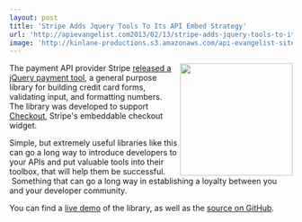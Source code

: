 ```yaml
---
layout: post
title: 'Stripe Adds Jquery Tools To Its API Embed Strategy'
url: 'http://apievangelist.com2013/02/13/stripe-adds-jquery-tools-to-its-api-embed-strategy/'
image: 'http://kinlane-productions.s3.amazonaws.com/api-evangelist-site/blog/stripe-checkout-widget.png'
---
```



<p>
     <img src="https://s3.amazonaws.com/kinlane-productions/api-evangelist/stripe/stripe-checkout-widget.png"  width="200" align="right" />
</p>
<p>
     The payment API provider Stripe <a href="https://stripe.com/blog/jquery-payment">released a jQuery payment tool</a>, a general purpose library for building credit card forms, validating input, and formatting numbers. The library was developed to support <a href="https://stripe.com/blog/stripe-checkout">Checkout</a>, Stripe's embeddable checkout widget.
</p>
<p>
     Simple, but extremely useful libraries like this can go a long way to introduce developers to your APIs and put valuable tools into their toolbox, that will help them be successful.  Something that can go a long way in establishing a loyalty between you and your developer community.
</p>
<p>
     You can find a <a href="http://stripe.github.com/jquery.payment/example/">live demo</a> of the library, as well as the <a href="https://github.com/stripe/jquery.payment">source on GitHub</a>.
</p>
